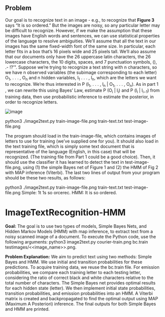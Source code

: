 ## Problem
Our goal is to recognize text in an image - e.g., to recognize that **Figure 3** says “It is so ordered.” But the images are noisy, so any particular letter may be difficult to recognize. However, if we make the assumption that these images have English words and sentences, we can use statistical properties of the language to resolve ambiguities. We’ll assume that all the text in our images has the same fixed-width font of the same size. In particular, each letter fits in a box that’s 16 pixels wide and 25 pixels tall. We’ll also assume that our documents only have the 26 uppercase latin characters, the 26 lowercase characters, the 10 digits, spaces, and 7 punctuation symbols, (), .- !?’". Suppose we’re trying to recognize a text string with n characters, so we have n observed variables (the subimage corresponding to each letter) O<sub>1</sub>, . . . , O<sub>n</sub> and n hidden variables, l<sub>1</sub> . . . , l<sub>n</sub>, which are the letters we want to recognize. We’re thus interested in P (l<sub>1</sub>, . . . , l<sub>n</sub> | O<sub>1</sub>, . . . , O<sub>n</sub>). As in part 1 , we can rewrite this using Bayes’ Law, estimate P (O<sub>i</sub> | l<sub>i</sub>) and P (l<sub>i</sub> | l<sub>i−1</sub>) from training data, then use probabilistic inference to estimate the posterior, in order to recognize letters.

![image](https://github.com/user-attachments/assets/a1469347-ac39-43d0-8544-8d1657e7b892)

  python3 ./image2text.py train-image-file.png train-text.txt test-image-file.png

The program should load in the train-image-file, which contains images of letters to use for training (we’ve supplied one for you). It should also load in the text training file, which is simply some text document that is representative of the language (English, in this case) that will be recognized. (The training file from Part 1 could be a good choice). Then, it should use the classifier it has learned to detect the text in test-image-file.png, using (1) the simple Bayes net of Figure 1 and (2) the HMM of Fig 2 with MAP inference (Viterbi). The last two lines of output from your program should be these two results, as follows: 

  python3 ./image2text.py train-image-file.png train-text.txt test-image-file.png
  Simple: 1t 1s so orcerec.
  HMM: It is so ordered.


# ImageTextRecognition-HMM

**Goal:** The goal is to use two types of models, Simple Bayes Nets, and Hidden Markov Models (HMM) with map inference, to extract text from a noisy scanned image of a document. To execute the Python code, use the following arguments: python3 image2text.py courier-train.png bc.train testimages/<<image_name>>.png.

**Problem Explanation:** We aim to predict text using two methods: Simple Bayes and HMM. We use initial and transition probabilities for these predictions. To acquire training data, we reuse the bc.train file. For emission probabilities, we compare each training letter to each testing letter, considering the ratio of correct black and white characters relative to the total number of characters. The Simple Bayes net provides optimal results for each hidden state (letter). We then implement initial state probabilities, transition probabilities, and emission probabilities into an HMM. A Viterbi matrix is created and backpropagated to find the optimal output using MAP (Maximum A Posteriori) inference. The final outputs for both Simple Bayes and HMM are printed.
